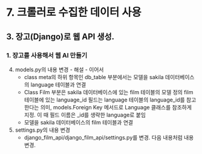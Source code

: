 # 7. 크롤러로 수집한 데이터 사용
## 3. 장고(Django)로 웹 API 생성.
### 1. 장고를 사용해서 웹 AI 만들기
4. models.py의 내용 변경 - 해설 - 이어서
   - class meta의 하위 항목인 db_table 부분에서는 모델을 sakila 데이터베이스의 language 테이블과 연결
   - Class Film 부분은 sakila 데이터베이스에 있는 film 테이블의 모델 정의 film 테이블에 있는 language_id 필드는 language 테이블의 language_id를 참고한다는 의미, models.Foreign Key 메서드로 Language 클래스를 참조하게 지정. 이 때 필드 이름은 _id를 생략한 language로 붙임
   - 모델을 sakila 데이터베이스의 film 테이블과 연결
5. settings.py의 내용 변경
   - django_film_api/django_film_api/settings.py를 변경. 다음 내용처럼 내용 변경.